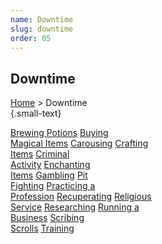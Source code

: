 ```yaml
---
name: Downtime
slug: downtime
order: 05
---
```

## Downtime
[Home](dm-operations-center) > Downtime<br/> {.small-text}

<div class="menu-container">
    <a href="brewing-potions">Brewing Potions</a>
    <a href="buying-magical-items">Buying<br/> Magical Items</a>
    <a href="carousing">Carousing</a>
    <a href="crafting-items">Crafting<br/> Items</a>
    <a href="criminal-activity">Criminal<br/> Activity</a>
    <a href="enchanting-items">Enchanting<br/> Items</a>
    <a href="gambling">Gambling</a>
    <a href="pit-fighting">Pit<br/> Fighting</a>
    <a href="practicing-a-profession">Practicing a<br/> Profession</a>
    <a href="recuperating">Recuperating</a>
    <a href="religious-service">Religious<br/> Service</a>
    <a href="researching">Researching</a>
    <a href="running-a-business">Running a<br/> Business</a>
    <a href="scribing-scrolls">Scribing<br/> Scrolls</a>
    <a href="training">Training</a>
</div>